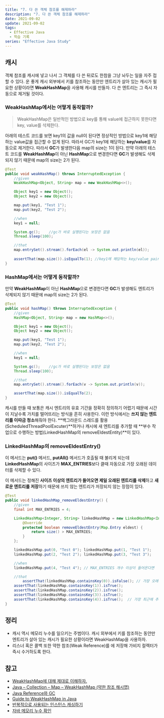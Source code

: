 ```yaml
---
title: "7. 다 쓴 객체 참조를 해제하라"
description: "7. 다 쓴 객체 참조를 해제하라"
date: 2021-09-02
update: 2021-09-02
tags:
  - Effective Java
  - 학습 기록
series: "Effective Java Study"
---
```


## 캐시

객체 참조를 캐시에 넣고 나서 그 객체를 다 쓴 뒤로도 한참을 그냥 놔두는 일을 자주 접할 수 있다. 운 좋게 캐시 외부에서 키를 참조하는 동안만 엔트리가 살아 있는 캐시가 필요한 상황이라면 **WeakHashMap**을 사용해 캐시를 만들자. 다 쓴 엔트리는 그 즉시 자동으로 제거될 것이다.

### WeakHashMap에서는 어떻게 동작할까?

> WeakHashMap은 일반적인 방법으로 key를 통해 value에 접근하지 못한다면 key, value를 삭제한다.
> 

아래의 테스트 코드를 보면 key1의 값을 null이 된다면 정상적인 방법으로 key1에 해당하는 value값을 접근할 수 없게 된다. 따라서 GC가 key1에 해당하는 **key/value**를 자동으로 제거한다. 따라서 **GC**가 발생한다음 map의 size는 1이 된다. 만약 아래의 테스트 코드를 **WeakHashMap**이 아닌 **HashMap**으로 변경한다면 **GC**가 발생해도 삭제되지 않기 때문에 map의 size는 2가 된다.

```java
@Test
public void weakHashMap() throws InterruptedException {
    //given
    WeakHashMap<Object, String> map = new WeakHashMap<>();

    Object key1 = new Object();
    Object key2 = new Object();

    map.put(key1, "Test 1");
    map.put(key2, "Test 2");

    //when
    key1 = null;

    System.gc();    //gc가 바로 실행된다는 보장은 없음
    Thread.sleep(100);

    //that
    map.entrySet().stream().forEach(el -> System.out.println(el));
	 
    assertThat(map.size()).isEqualTo(1); //key1에 해당하는 key/value pair은 제거된다(GC).
}
```

### HashMap에서는 어떻게 동작할까?

만약 **WeakHashMap**이 아닌 **HashMap**으로 변경한다면 **GC**가 발생해도 엔트리가 삭제되지 않기 때문에 map의 size는 2가 된다.

```java
@Test
public void hashMap() throws InterruptedException {
    //given
    HashMap<Object, String> map = new HashMap<>();

    Object key1 = new Object();
    Object key2 = new Object();

    map.put(key1, "Test 1");
    map.put(key2, "Test 2");

    //when
    key1 = null;

    System.gc();    //gc가 바로 실행된다는 보장은 없음
    Thread.sleep(100);

    //that
    map.entrySet().stream().forEach(v -> System.out.println(v));

    assertThat(map.size()).isEqualTo(2);
}
```

캐시를 만들 때 보통은 캐시 엔트리의 유효 기간을 정확히 정의하기 어렵기 때문에 시간이 지날수록 가치를 떨어뜨리는 방식을 흔히 사용한다. 이런 방식에서는 **쓰지 않는 엔트리를 이따금 청소**해줘야 한다. **백그라운드 스레드를 활용(ScheduledThreadPoolExcuter)**하거나 캐시에 새 엔트리를 추가할 때 **부수 작업으로 수행하는 방법(LinkedHashMap의 removeEldestEntity)**이 있다.

### LinkedHashMap의 removeEldestEntry()

이 메서드는 **put()** 메서드, **putAll()** 메서드가 호출될 때 불리게 되는데 **LinkedHashMap**의 사이즈가 **MAX_ENTRIES**보다 클때 자동으로 가장 오래된 데이터를 삭제할 수 있다. 

이 메서드는 정해진 **사이즈 이상의 엔트리가 들어오면 제일 오래된 엔트리를 삭제**하고 **새로운 엔트리를 저장**하기 때문에 쓰지 않는 엔트리가 저장되지 않는 장점이 있다.

```java
@Test
public void linkedHashMap_removeEldestEntry() {
    //given
    final int MAX_ENTRIES = 4;

    LinkedHashMap<Integer, String> linkedHashMap = new LinkedHashMap<Integer, String>() {
        @Override
        protected boolean removeEldestEntry(Map.Entry eldest) {
            return size() > MAX_ENTRIES;
        }
    };

    linkedHashMap.put(0, "Test 0"); linkedHashMap.put(1, "Test 1");
    linkedHashMap.put(2, "Test 2"); linkedHashMap.put(3, "Test 3");

    //when
    linkedHashMap.put(4, "Test 4"); // MAX_ENTRIES 개수 이상이 들어온다면

    //that
		assertThat(linkedHashMap.containsKey(0)).isFalse(); // 가장 오래된 엔트리는 삭제된다.
    assertThat(linkedHashMap.containsKey(1)).isTrue();
    assertThat(linkedHashMap.containsKey(2)).isTrue();
    assertThat(linkedHashMap.containsKey(3)).isTrue();
    assertThat(linkedHashMap.containsKey(4)).isTrue();  // 가장 최근에 추가된 엔트리
}
```

## 정리

- 캐시 역시 메모리 누수를 일으키는 주범이다. 캐시 외부에서 키를 참조하는 동안만 엔트리가 살아 있는 캐시가 필요한 상황이라면 WeakHashMap을 사용하자.
- 리스너 혹은 콜백 또한 약한 참조(Weak Reference)를 에 저장해 가비지 컬렉터가 즉시 수거하도록 한다.

## 참고

- [WeakHashMap에 대해 제대로 이해하자.](https://aroundck.tistory.com/3057)
- [Java – Collection – Map – WeakHashMap (약한 참조 해시맵)](http://blog.breakingthat.com/2018/08/26/java-collection-map-weakhashmap/)
- [Java Reference와 GC](https://d2.naver.com/helloworld/329631)
- [Guide to WeakHashMap in Java](https://www.baeldung.com/java-weakhashmap)
- [반복적으로 사용되는 인스턴스 캐싱하기](https://velog.io/@lxxjn0/반복적으로-사용되는-인스턴스-캐싱하기)
- [자바 메모리 누수 확인](https://gmby.tistory.com/entry/메모리-누수-테스트)